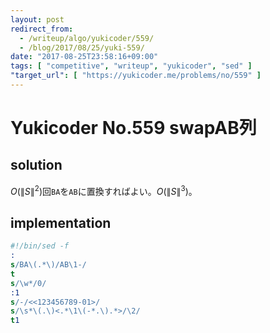 ```yaml
---
layout: post
redirect_from:
  - /writeup/algo/yukicoder/559/
  - /blog/2017/08/25/yuki-559/
date: "2017-08-25T23:58:16+09:00"
tags: [ "competitive", "writeup", "yukicoder", "sed" ]
"target_url": [ "https://yukicoder.me/problems/no/559" ]
---
```


# Yukicoder No.559 swapAB列

## solution

$O({\|S\|}^2)$回`BA`を`AB`に置換すればよい。$O({\|S\|}^3)$。

## implementation

``` sed
#!/bin/sed -f
:
s/BA\(.*\)/AB\1-/
t
s/\w*/0/
:1
s/-/<<123456789-01>/
s/\s*\(.\)<.*\1\(-*.\).*>/\2/
t1
```
